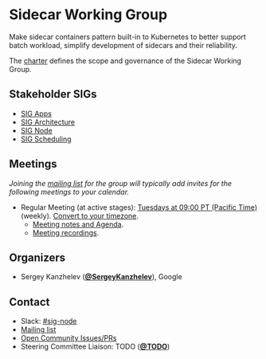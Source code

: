 <!---
This is an autogenerated file!

Please do not edit this file directly, but instead make changes to the
sigs.yaml file in the project root.

To understand how this file is generated, see https://git.k8s.io/community/generator/README.md
--->
# Sidecar Working Group

Make sidecar containers pattern built-in to Kubernetes to better support batch workload, simplify development of sidecars and their reliability.

The [charter](charter.md) defines the scope and governance of the Sidecar Working Group.

## Stakeholder SIGs
* [SIG Apps](/sig-apps)
* [SIG Architecture](/sig-architecture)
* [SIG Node](/sig-node)
* [SIG Scheduling](/sig-scheduling)

## Meetings
*Joining the [mailing list](https://groups.google.com/forum/#!forum/kubernetes-sig-node) for the group will typically add invites for the following meetings to your calendar.*
* Regular Meeting (at active stages): [Tuesdays at 09:00 PT (Pacific Time)](https://zoom.us/j/4799874685) (weekly). [Convert to your timezone](http://www.thetimezoneconverter.com/?t=09:00&tz=PT%20%28Pacific%20Time%29).
  * [Meeting notes and Agenda](https://docs.google.com/document/d/1E1guvFJ5KBQIGcjCrQqFywU9_cBQHRtHvjuqcVbCXvU/edit#heading=h.m8xoiv5t6qma).
  * [Meeting recordings](https://www.youtube.com/playlist?list=PL69nYSiGNLP1wJPj5DYWXjiArF-MJ5fNG).

## Organizers

* Sergey Kanzhelev (**[@SergeyKanzhelev](https://github.com/SergeyKanzhelev)**), Google

## Contact
- Slack: [#sig-node](https://kubernetes.slack.com/messages/sig-node)
- [Mailing list](https://groups.google.com/forum/#!forum/kubernetes-sig-node)
- [Open Community Issues/PRs](https://github.com/kubernetes/community/labels/wg%2Fsidecar)
- Steering Committee Liaison: TODO (**[@TODO](https://github.com/TODO)**)
<!-- BEGIN CUSTOM CONTENT -->

<!-- END CUSTOM CONTENT -->
